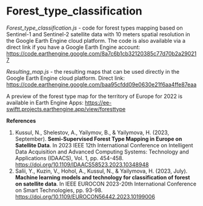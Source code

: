 # Forest_type_classification

_Forest_type_classification.js_ - code for forest types mapping based on Sentinel-1 and Sentinel-2 satellite data with 10 meters spatial resolution in the Google Earth Engine cloud platform.
The code is also available via a direct link if you have a Google Earth Engine account: 
https://code.earthengine.google.com/8a7c6b1cb32120385c77d70b2a290217 

_Resulting_map.js_ - the resulting maps that can be used directly in the Google Earth Engine cloud platform. Direct link: https://code.earthengine.google.com/baa95cfdd09e0630e21f6aa4ffe87eaa


A preview of the forest type map for the territory of Europe for 2022 is available in Earth Engine Apps: 
https://ee-swiftt.projects.earthengine.app/view/foresttype 

**References**
1. Kussul, N., Shelestov, A., Yailymov, B., & Yailymova, H. (2023, September). **Semi-Supervised Forest Type Mapping in Europe on Satellite Data**. In 2023 IEEE 12th International Conference on Intelligent Data Acquisition and Advanced Computing Systems: Technology and Applications (IDAACS), Vol. 1, pp. 454-458. https://doi.org/10.1109/IDAACS58523.2023.10348948
2. Salii, Y., Kuzin, V., Hohol, A., Kussul, N., & Yailymova, H. (2023, July). **Machine learning models and technology for classification of forest on satellite data**. In IEEE EUROCON 2023-20th International Conference on Smart Technologies, pp. 93-98. https://doi.org/10.1109/EUROCON56442.2023.10199006
